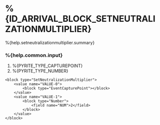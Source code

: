 # %{ID_ARRIVAL_BLOCK_SETNEUTRALIZATIONMULTIPLIER}

%{help.setneutralizationmultiplier.summary}

### %{help.common.input}

1. %{PYRITE_TYPE_CAPTUREPOINT}
2. %{PYRITE_TYPE_NUMBER}

```
<block type="SetNeutralizationMultiplier">
    <value name="VALUE-0">
        <block type="EventCapturePoint"></block>
    </value>
    <value name="VALUE-1">
        <block type="Number">
            <field name="NUM">2</field>
        </block>
    </value>
</block>
```
